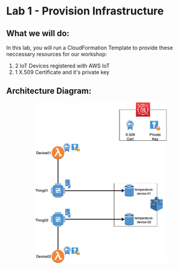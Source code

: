 # Lab 1 - Provision Infrastructure

## What we will do:
In this lab, you will run a CloudFormation Template to provide these neccessary resources for our workshop:
1. 2 IoT Devices registered with AWS IoT
2. 1 X.509 Certificate and it's private key

## Architecture Diagram:

<p align="center">
  <img width="350" height="427" src="../images/IoTSecurityWorkshopInfra.jpg">
</p>
